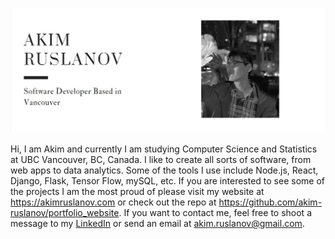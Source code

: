 <a href="https://akimruslanov.com/"><img src="https://github.com/akim-ruslanov/akim-ruslanov/blob/master/banner.jpg" alt="profile pic" style="margin: 10px auto 20px; display: block;"/></a>

Hi, I am Akim and currently I am studying Computer Science and Statistics at UBC Vancouver, BC, Canada. I like to create all sorts of software, from web apps to data analytics. Some of the tools I use include Node.js, React, Django, Flask, Tensor Flow, mySQL, etc. If you are interested to see some of the projects I am the most proud of please visit my website at https://akimruslanov.com or check out the repo at https://github.com/akim-ruslanov/portfolio_website. If you want to contact me, feel free to shoot a message to my [LinkedIn](https://www.linkedin.com/in/akim-r-945a34141/) or send an email at akim.ruslanov@gmail.com.
